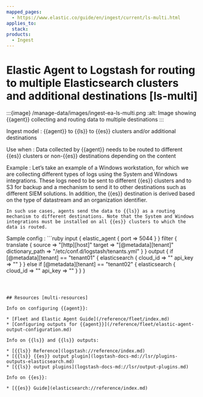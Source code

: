 ```yaml
---
mapped_pages:
  - https://www.elastic.co/guide/en/ingest/current/ls-multi.html
applies_to:
  stack:
products:
  - Ingest
---
```


# Elastic Agent to Logstash for routing to multiple Elasticsearch clusters and additional destinations [ls-multi]

:::{image} /manage-data/images/ingest-ea-ls-multi.png
:alt: Image showing {{agent}} collecting and routing data to multiple destinations
:::

Ingest model
:   {{agent}} to {{ls}} to {{es}} clusters and/or additional destinations

Use when
:   Data collected by {{agent}} needs to be routed to different {{es}} clusters or non-{{es}} destinations depending on the content

Example
:   Let’s take an example of a Windows workstation, for which we are collecting different types of logs using the System and Windows integrations. These logs need to be sent to different {{es}} clusters and to S3 for backup and a mechanism to send it to other destinations such as different SIEM solutions. In addition, the {{es}} destination is derived based on the type of datastream and an organization identifier.

    In such use cases, agents send the data to {{ls}} as a routing mechanism to different destinations. Note that the System and Windows integrations must be installed on all {{es}} clusters to which the data is routed.


Sample config
:   ```ruby
input {
  elastic_agent {
    port => 5044
  }
}
filter {
  translate {
    source => "[http][host]"
    target => "[@metadata][tenant]"
    dictionary_path => "/etc/conf.d/logstash/tenants.yml"
  }
}
output {
  if [@metadata][tenant] == "tenant01" {
    elasticsearch {
      cloud_id => "<cloud id>"
      api_key => "<api key>"
    }
  } else if [@metadata][tenant] == "tenant02" {
    elasticsearch {
      cloud_id => "<cloud id>"
      api_key => "<api key>"
    }
  }
}
```



## Resources [multi-resources]

Info on configuring {{agent}}:

* [Fleet and Elastic Agent Guide](/reference/fleet/index.md)
* [Configuring outputs for {{agent}}](/reference/fleet/elastic-agent-output-configuration.md)

Info on {{ls}} and {{ls}} outputs:

* [{{ls}} Reference](logstash://reference/index.md)
* [{{ls}} {{es}} output plugin](logstash-docs-md://lsr/plugins-outputs-elasticsearch.md)
* [{{ls}} output plugins](logstash-docs-md://lsr/output-plugins.md)

Info on {{es}}:

* [{{es}} Guide](elasticsearch://reference/index.md)

